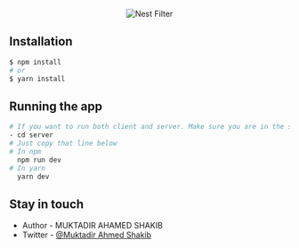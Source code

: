 <p align="center">
  <img src="https://i.ibb.co/FgPGL1K/nest-FIlter.png" alt="Nest Filter" />
</p>

## Installation

```bash
$ npm install
# or
$ yarn install
```

## Running the app

```bash
# If you want to run both client and server. Make sure you are in the server directory.
- cd server
# Just copy that line below
# In npm
  npm run dev
# In yarn
  yarn dev
```

## Stay in touch

- Author - MUKTADIR AHAMED SHAKIB
- Twitter - [@Muktadir Ahmed Shakib](https://twitter.com/muktadir_shakib)
